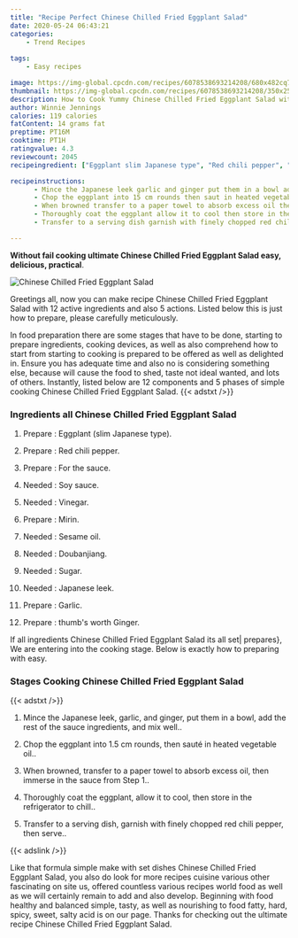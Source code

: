 ```yaml
---
title: "Recipe Perfect Chinese Chilled Fried Eggplant Salad"
date: 2020-05-24 06:43:21
categories:
    - Trend Recipes
    
tags:
    - Easy recipes

image: https://img-global.cpcdn.com/recipes/6078538693214208/680x482cq70/chinese-chilled-fried-eggplant-salad-recipe-main-photo.jpg
thumbnail: https://img-global.cpcdn.com/recipes/6078538693214208/350x250cq70/chinese-chilled-fried-eggplant-salad-recipe-main-photo.jpg
description: How to Cook Yummy Chinese Chilled Fried Eggplant Salad with 12 ingredients and 5 stages of easy cooking.
author: Winnie Jennings
calories: 119 calories
fatContent: 14 grams fat
preptime: PT16M
cooktime: PT1H
ratingvalue: 4.3
reviewcount: 2045
recipeingredient: ["Eggplant slim Japanese type", "Red chili pepper", "For the sauce", "Soy sauce", "Vinegar", "Mirin", "Sesame oil", "Doubanjiang", "Sugar", "Japanese leek", "Garlic", "thumbs worth Ginger"]

recipeinstructions: 
      - Mince the Japanese leek garlic and ginger put them in a bowl add the rest of the sauce ingredients and mix well 
      - Chop the eggplant into 15 cm rounds then saut in heated vegetable oil 
      - When browned transfer to a paper towel to absorb excess oil then immerse in the sauce from Step 1 
      - Thoroughly coat the eggplant allow it to cool then store in the refrigerator to chill 
      - Transfer to a serving dish garnish with finely chopped red chili pepper then serve

---
```




**Without fail cooking ultimate Chinese Chilled Fried Eggplant Salad easy, delicious, practical**. 


![Chinese Chilled Fried Eggplant Salad](https://img-global.cpcdn.com/recipes/6078538693214208/680x482cq70/chinese-chilled-fried-eggplant-salad-recipe-main-photo.jpg "Chinese Chilled Fried Eggplant Salad")




Greetings all, now you can make recipe Chinese Chilled Fried Eggplant Salad with 12 active ingredients and also 5 actions. Listed below this is just how to prepare, please carefully meticulously.

In food preparation there are some stages that have to be done, starting to prepare ingredients, cooking devices, as well as also comprehend how to start from starting to cooking is prepared to be offered as well as delighted in. Ensure you has adequate time and also no is considering something else, because will cause the food to shed, taste not ideal wanted, and lots of others. Instantly, listed below are 12 components and 5 phases of simple cooking Chinese Chilled Fried Eggplant Salad.
{{< adstxt />}}

### Ingredients all Chinese Chilled Fried Eggplant Salad


1. Prepare  : Eggplant (slim Japanese type).

1. Prepare  : Red chili pepper.

1. Prepare  : For the sauce.

1. Needed  : Soy sauce.

1. Needed  : Vinegar.

1. Prepare  : Mirin.

1. Needed  : Sesame oil.

1. Needed  : Doubanjiang.

1. Needed  : Sugar.

1. Needed  : Japanese leek.

1. Prepare  : Garlic.

1. Prepare  : thumb&#39;s worth Ginger.



If all ingredients Chinese Chilled Fried Eggplant Salad its all set| prepares}, We are entering into the cooking stage. Below is exactly how to preparing with easy.

### Stages Cooking Chinese Chilled Fried Eggplant Salad

{{< adstxt />}}


1. Mince the Japanese leek, garlic, and ginger, put them in a bowl, add the rest of the sauce ingredients, and mix well..



1. Chop the eggplant into 1.5 cm rounds, then sauté in heated vegetable oil..



1. When browned, transfer to a paper towel to absorb excess oil, then immerse in the sauce from Step 1..



1. Thoroughly coat the eggplant, allow it to cool, then store in the refrigerator to chill..



1. Transfer to a serving dish, garnish with finely chopped red chili pepper, then serve..





{{< adslink />}}

Like that formula simple make with set dishes Chinese Chilled Fried Eggplant Salad, you also do look for more recipes cuisine various other fascinating on site us, offered countless various recipes world food as well as we will certainly remain to add and also develop. Beginning with food healthy and balanced simple, tasty, as well as nourishing to food fatty, hard, spicy, sweet, salty acid is on our page. Thanks for checking out the ultimate recipe Chinese Chilled Fried Eggplant Salad.
